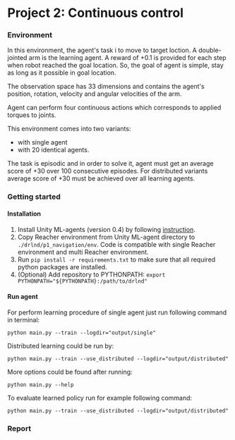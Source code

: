 # Project 2: Continuous control

### Environment

In this environment, the agent's task i to move to target loction. A double-jointed arm is the 
learning agent. A reward of +0.1 is provided for each step when robot reached the goal location. 
So, the goal of agent is simple, stay as long as it possible in goal location.

The observation space has 33 dimensions and contains the agent's position, rotation, velocity and
 angular velocities of the arm.
 
Agent can perform four continuous actions which corresponds to applied torques to joints.

This environment comes into two variants:
* with single agent
* with 20 identical agents.

The task is episodic and in order to solve it, agent must get an average score of +30 over 100 
consecutive episodes. For distributed variants average score of +30 must be achieved over all 
learning agents.

### Getting started

#### Installation

1. Install Unity ML-agents (version 0.4) by following 
[instruction](https://github.com/Unity-Technologies/ml-agents/tree/0.4.0b).
2. Copy Reacher environment from Unity ML-agent directory to ```./drlnd/p1_navigation/env```. 
Code is compatible with single Reacher environment and multi Reacher environment.
3. Run ```pip install -r requirements.txt``` to make sure that all required python packages are 
installed.
4. (Optional) Add repository to PYTHONPATH: ```export PYTHONPATH="${PYTHONPATH}:/path/to/drlnd"```

#### Run agent

For perform learning procedure of single agent just run following command in terminal:

```python main.py --train --logdir="output/single"```

Distributed learning could be run by:

```python main.py --train --use_distributed --logdir="output/distributed"```

More options could be found after running:

```python main.py --help```

To evaluate learned policy run for example following command:

```python main.py --train --use_distributed --logdir="output/distributed"```

### Report